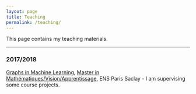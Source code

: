 ```yaml
---
layout: page
title: Teaching
permalink: /teaching/
---
```


This page contains my teaching materials.

<hr />

<h3><B>2017/2018</B></h3>

<p><a href="http://researchers.lille.inria.fr/~valko/hp/mva-ml-graphs.php">Graphs in Machine Learning</a>, <a href="http://cmla.ens-paris-saclay.fr/version-anglaise/academics/mva-master-degree-227777.kjsp">Master in Mathématiques/Vision/Apprentissage</a>, ENS Paris Saclay - I am supervising some course projects.
